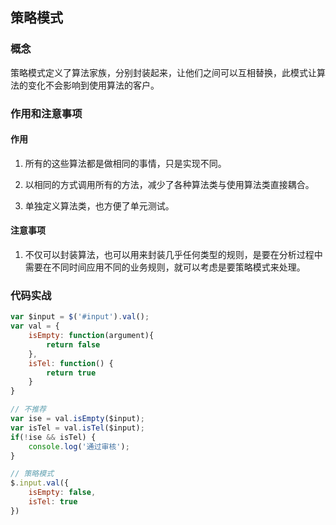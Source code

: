 ## 策略模式

### 概念

策略模式定义了算法家族，分别封装起来，让他们之间可以互相替换，此模式让算法的变化不会影响到使用算法的客户。

### 作用和注意事项

#### 作用

1. 所有的这些算法都是做相同的事情，只是实现不同。

2. 以相同的方式调用所有的方法，减少了各种算法类与使用算法类直接耦合。

3. 单独定义算法类，也方便了单元测试。


#### 注意事项

1. 不仅可以封装算法，也可以用来封装几乎任何类型的规则，是要在分析过程中需要在不同时间应用不同的业务规则，就可以考虑是要策略模式来处理。


### 代码实战

```javascript
var $input = $('#input').val();
var val = {
    isEmpty: function(argument){
        return false
    },
    isTel: function() {
        return true
    }
}

// 不推荐
var ise = val.isEmpty($input);
var isTel = val.isTel($input);
if(!ise && isTel) {
    console.log('通过审核');
}

// 策略模式
$.input.val({
    isEmpty: false,
    isTel: true
})
```